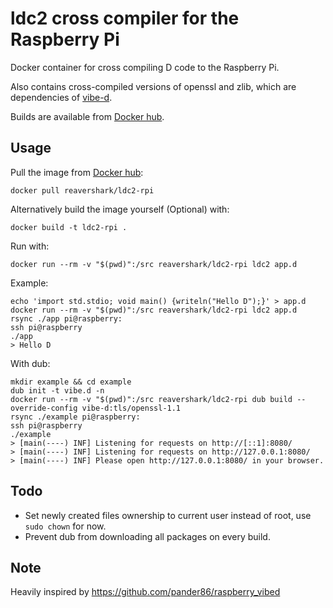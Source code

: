 # ldc2 cross compiler for the Raspberry Pi
Docker container for cross compiling D code to the Raspberry Pi.

Also contains cross-compiled versions of openssl and zlib, which are dependencies of [vibe-d](https://vibed.org/).

Builds are available from [Docker hub](https://hub.docker.com/r/reavershark/ldc2-rpi).

## Usage
Pull the image from [Docker hub](https://hub.docker.com/r/reavershark/ldc2-rpi):
```
docker pull reavershark/ldc2-rpi
```

Alternatively build the image yourself (Optional) with:
```
docker build -t ldc2-rpi .
```

Run with:
```
docker run --rm -v "$(pwd)":/src reavershark/ldc2-rpi ldc2 app.d
```

Example:
```
echo 'import std.stdio; void main() {writeln("Hello D");}' > app.d
docker run --rm -v "$(pwd)":/src reavershark/ldc2-rpi ldc2 app.d
rsync ./app pi@raspberry:
ssh pi@raspberry
./app
> Hello D
```

With dub:
```
mkdir example && cd example
dub init -t vibe.d -n
docker run --rm -v "$(pwd)":/src reavershark/ldc2-rpi dub build --override-config vibe-d:tls/openssl-1.1
rsync ./example pi@raspberry:
ssh pi@raspberry
./example
> [main(----) INF] Listening for requests on http://[::1]:8080/
> [main(----) INF] Listening for requests on http://127.0.0.1:8080/
> [main(----) INF] Please open http://127.0.0.1:8080/ in your browser.
```

## Todo
 - Set newly created files ownership to current user instead of root, use `sudo chown` for now.
 - Prevent dub from downloading all packages on every build.

## Note
Heavily inspired by https://github.com/pander86/raspberry_vibed
